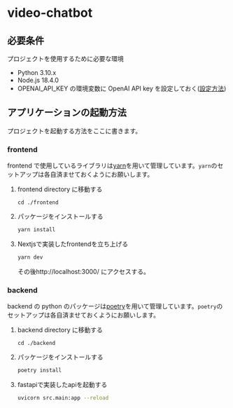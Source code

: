 # video-chatbot

## 必要条件

プロジェクトを使用するために必要な環境

- Python 3.10.x
- Node.js 18.4.0
- OPENAI_API_KEY の環境変数に OpenAI API key を設定しておく([設定方法](https://ovaldesign.jp/2023/04/05/openai/))

## アプリケーションの起動方法

プロジェクトを起動する方法をここに書きます。

### frontend
frontend で使用しているライブラリは[yarn](https://yarnpkg.com/)を用いて管理しています。`yarn`のセットアップは各自済ませておくようにお願いします。

1. frontend directory に移動する
   ```
   cd ./frontend
   ```
2. パッケージをインストールする
   ```zsh
   yarn install
   ```
3. Nextjsで実装したfrontendを立ち上げる
   ```zsh
   yarn dev
   ```
   その後http://localhost:3000/ にアクセスする。

### backend
backend の python のパッケージは[poetry](https://github.com/python-poetry/poetry)を用いて管理しています。`poetry`のセットアップは各自済ませておくようにお願いします。

1. backend directory に移動する
   ```
   cd ./backend
   ```
2. パッケージをインストールする
   ```zsh
   poetry install
   ```
3. fastapiで実装したapiを起動する
   ```zsh
   uvicorn src.main:app --reload
   ```

